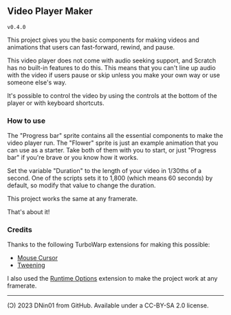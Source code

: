 ## Video Player Maker

`v0.4.0`

This project gives you the basic components for making videos and animations that users can fast-forward, rewind, and pause.

This video player does not come with audio seeking support, and Scratch has no built-in features to do this. This means that you can't line up audio with the video if users pause or skip unless you make your own way or use someone else's way.

It's possible to control the video by using the controls at the bottom of the player or with keyboard shortcuts.

### How to use

The "Progress bar" sprite contains all the essential components to make the video player run. The "Flower" sprite is just an example animation that you can use as a starter. Take both of them with you to start, or just "Progress bar" if you're brave or you know how it works.

Set the variable "Duration" to the length of your video in 1/30ths of a second. One of the scripts sets it to 1,800 (which means 60 seconds) by default, so modify that value to change the duration.

This project works the same at any framerate.

That's about it!

### Credits

Thanks to the following TurboWarp extensions for making this possible:
- [Mouse Cursor](https://extensions.turbowarp.org/cursor.js)
- [Tweening](https://extensions.turbowarp.org/JeremyGamer13/tween.js)

I also used the [Runtime Options](https://extensions.turbowarp.org/runtime-options.js) extension to make the project work at any framerate.

---

(Ͻ) 2023 DNin01 from GitHub. Available under a CC-BY-SA 2.0 license.
